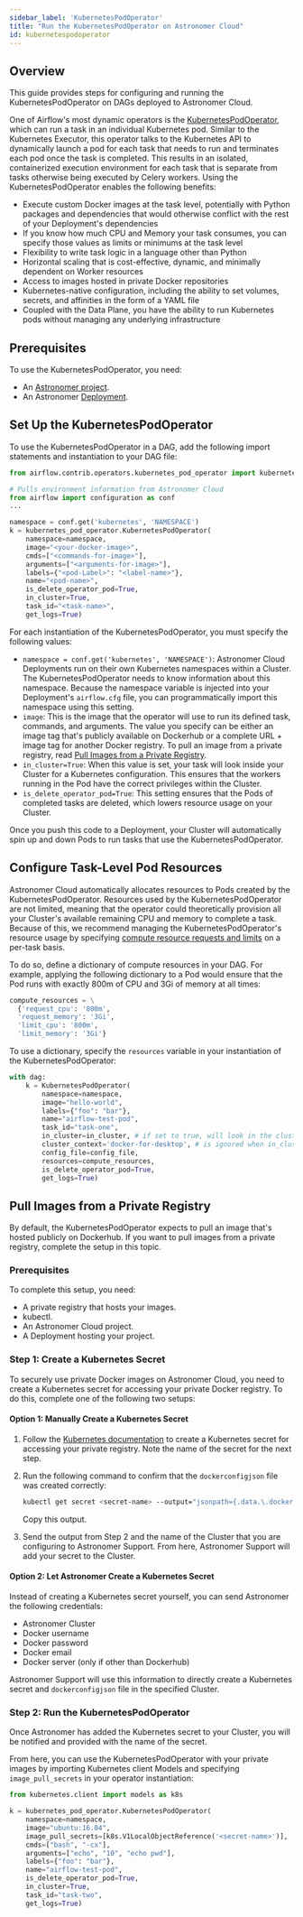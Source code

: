 ```yaml
---
sidebar_label: 'KubernetesPodOperator'
title: "Run the KubernetesPodOperator on Astronomer Cloud"
id: kubernetespodoperator
---
```


## Overview

This guide provides steps for configuring and running the KubernetesPodOperator on DAGs deployed to Astronomer Cloud.

One of Airflow's most dynamic operators is the [KubernetesPodOperator](https://airflow.apache.org/docs/apache-airflow-providers-cncf-kubernetes/stable/operators.html), which can run a task in an individual Kubernetes pod. Similar to the Kubernetes Executor, this operator talks to the Kubernetes API to dynamically launch a pod for each task that needs to run and terminates each pod once the task is completed. This results in an isolated, containerized execution environment for each task that is separate from tasks otherwise being executed by Celery workers. Using the KubernetesPodOperator enables the following benefits:

- Execute custom Docker images at the task level, potentially with Python packages and dependencies that would otherwise conflict with the rest of your Deployment's dependencies
- If you know how much CPU and Memory your task consumes, you can specify those values as limits or minimums at the task level
- Flexibility to write task logic in a language other than Python
- Horizontal scaling that is cost-effective, dynamic, and minimally dependent on Worker resources
- Access to images hosted in private Docker repositories
- Kubernetes-native configuration, including the ability to set volumes, secrets, and affinities in the form of a YAML file
- Coupled with the Data Plane, you have the ability to run Kubernetes pods without managing any underlying infrastructure

## Prerequisites

To use the KubernetesPodOperator, you need:

- An [Astronomer project](create-project.md).
- An Astronomer [Deployment](configure-deployment.md).

## Set Up the KubernetesPodOperator

To use the KubernetesPodOperator in a DAG, add the following import statements and instantiation to your DAG file:

```python
from airflow.contrib.operators.kubernetes_pod_operator import kubernetes_pod_operator

# Pulls environment information from Astronomer Cloud
from airflow import configuration as conf
...

namespace = conf.get('kubernetes', 'NAMESPACE')
k = kubernetes_pod_operator.KubernetesPodOperator(
    namespace=namespace,
    image="<your-docker-image>",
    cmds=["<commands-for-image>"],
    arguments=["<arguments-for-image>"],
    labels={"<pod-Label>": "<label-name>"},
    name="<pod-name>",
    is_delete_operator_pod=True,
    in_cluster=True,
    task_id="<task-name>",
    get_logs=True)
```

For each instantiation of the KubernetesPodOperator, you must specify the following values:

- `namespace = conf.get('kubernetes', 'NAMESPACE')`: Astronomer Cloud Deployments run on their own Kubernetes namespaces within a Cluster. The KubernetesPodOperator needs to know information about this namespace. Because the namespace variable is injected into your Deployment's `airflow.cfg` file, you can programmatically import this namespace using this setting.
- `image`: This is the image that the operator will use to run its defined task, commands, and arguments. The value you specify can be either an image tag that's publicly available on Dockerhub or a complete URL + image tag for another Docker registry. To pull an image from a private registry, read [Pull Images from a Private Registry](kubernetespodoperator#pull-images-from-a-private-registry).
- `in_cluster=True`: When this value is set, your task will look inside your Cluster for a Kubernetes configuration. This ensures that the workers running in the Pod have the correct privileges within the Cluster.
- `is_delete_operator_pod=True`: This setting ensures that the Pods of completed tasks are deleted, which lowers resource usage on your Cluster.

Once you push this code to a Deployment, your Cluster will automatically spin up and down Pods to run tasks that use the KubernetesPodOperator.

## Configure Task-Level Pod Resources

Astronomer Cloud automatically allocates resources to Pods created by the KubernetesPodOperator. Resources used by the KubernetesPodOperator are not limited, meaning that the operator could theoretically provision all your Cluster's available remaining CPU and memory to complete a task. Because of this, we recommend managing the KubernetesPodOperator's resource usage by specifying [compute resource requests and limits](https://kubernetes.io/docs/concepts/configuration/manage-resources-containers/) on a per-task basis.

To do so, define a dictionary of compute resources in your DAG. For example, applying the following dictionary to a Pod would ensure that the Pod runs with exactly 800m of CPU and 3Gi of memory at all times:

```python
compute_resources = \
  {'request_cpu': '800m',
  'request_memory': '3Gi',
  'limit_cpu': '800m',
  'limit_memory': '3Gi'}
```

To use a dictionary, specify the `resources` variable in your instantiation of the KubernetesPodOperator:

```python {11}
with dag:
    k = KubernetesPodOperator(
        namespace=namespace,
        image="hello-world",
        labels={"foo": "bar"},
        name="airflow-test-pod",
        task_id="task-one",
        in_cluster=in_cluster, # if set to true, will look in the cluster, if false, looks for file
        cluster_context='docker-for-desktop', # is ignored when in_cluster is set to True
        config_file=config_file,
        resources=compute_resources,
        is_delete_operator_pod=True,
        get_logs=True)
```

## Pull Images from a Private Registry

By default, the KubernetesPodOperator expects to pull an image that's hosted publicly on Dockerhub. If you want to pull images from a private registry, complete the setup in this topic.

### Prerequisites

To complete this setup, you need:

- A private registry that hosts your images.
- kubectl.
- An Astronomer Cloud project.
- A Deployment hosting your project.

### Step 1: Create a Kubernetes Secret

To securely use private Docker images on Astronomer Cloud, you need to create a Kubernetes secret for accessing your private Docker registry. To do this, complete one of the following two setups:

#### Option 1: Manually Create a Kubernetes Secret

1. Follow the [Kubernetes documentation](https://kubernetes.io/docs/tasks/configure-pod-container/pull-image-private-registry/#create-a-secret-by-providing-credentials-on-the-command-line) to create a Kubernetes secret for accessing your private registry. Note the name of the secret for the next step.

2. Run the following command to confirm that the `dockerconfigjson` file was created correctly:

    ```sh
    kubectl get secret <secret-name> --output="jsonpath={.data.\.dockerconfigjson}" | base64 --decode
    ```

    Copy this output.

3. Send the output from Step 2 and the name of the Cluster that you are configuring to Astronomer Support. From here, Astronomer Support  will add your secret to the Cluster.

#### Option 2: Let Astronomer Create a Kubernetes Secret

Instead of creating a Kubernetes secret yourself, you can send Astronomer the following credentials:

- Astronomer Cluster
- Docker username
- Docker password
- Docker email
- Docker server (only if other than Dockerhub)

Astronomer Support will use this information to directly create a Kubernetes secret and `dockerconfigjson` file in the specified Cluster.

### Step 2: Run the KubernetesPodOperator

Once Astronomer has added the Kubernetes secret to your Cluster, you will be notified and provided with the name of the secret.

From here, you can use the KubernetesPodOperator with your private images by importing Kubernetes client Models and specifying `image_pull_secrets` in your operator instantiation:

```python {1,6}
from kubernetes.client import models as k8s

k = kubernetes_pod_operator.KubernetesPodOperator(
    namespace=namespace,
    image="ubuntu:16.04",
    image_pull_secrets=[k8s.V1LocalObjectReference('<secret-name>')],
    cmds=["bash", "-cx"],
    arguments=["echo", "10", "echo pwd"],
    labels={"foo": "bar"},
    name="airflow-test-pod",
    is_delete_operator_pod=True,
    in_cluster=True,
    task_id="task-two",
    get_logs=True)
```
